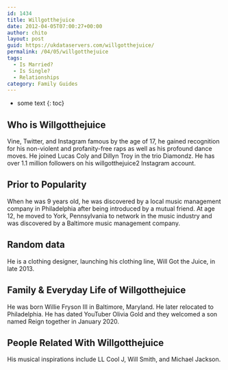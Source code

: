 ```yaml
---
id: 1434
title: Willgotthejuice
date: 2012-04-05T07:00:27+00:00
author: chito
layout: post
guid: https://ukdataservers.com/willgotthejuice/
permalink: /04/05/willgotthejuice
tags:
  - Is Married?
  - Is Single?
  - Relationships
category: Family Guides
---
```


* some text
{: toc}
          
          
## Who is  Willgotthejuice
                  
                  
                  
Vine, Twitter, and Instagram famous by the age of 17, he gained recognition for his non-violent and profanity-free raps as well as his profound dance moves. He joined Lucas Coly and Dillyn Troy in the trio Diamondz. He has over 1.1 million followers on his willgotthejuice2 Instagram account.
                  
                
                
                
## Prior to Popularity 
                  
                  
                  
When he was 9 years old, he was discovered by a local music management company in Philadelphia after being introduced by a mutual friend. At age 12, he moved to York, Pennsylvania to network in the music industry and was discovered by a Baltimore music management company.
                  
                
                
                
## Random data 
                  
                  
                  
He is a clothing designer, launching his clothing line, Will Got the Juice, in late 2013.
                  
                
                
                
## Family & Everyday Life of Willgotthejuice
                  
                  
                  
He was born Willie Fryson III in Baltimore, Maryland. He later relocated to Philadelphia. He has dated YouTuber Olivia Gold and they welcomed a son named Reign together in January 2020. 
                  
                
                
                
## People Related With  Willgotthejuice
                  
                  
                  
His musical inspirations include LL Cool J, Will Smith, and Michael Jackson.
                  
                
              
            
          
          
          
    
    
  
